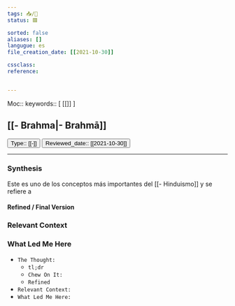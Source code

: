 ```yaml
---
tags: 📥️/💭️
status: 🟥

sorted: false
aliases: []
langugue: es
file_creation_date: [[2021-10-30]]

cssclass: 
reference:


---
```

Moc::  keywords:: [ [[]] ]
## [[- Brahma|- Brahmā]]
<button class="date_button_today">Type:: [[-]]</button> <button class="date_button_today">Reviewed_date:: [[2021-10-30]] </button>


---
### Synthesis 
Este es uno de los conceptos más importantes del [[- Hinduismo]] y se refiere a 

#### Refined / Final Version 


### Relevant Context


### What Led Me Here


- `The Thought:`
	- `tl;dr`
	- `Chew On It:`
	- `Refined`
- `Relevant Context:`
- `What Led Me Here:`
